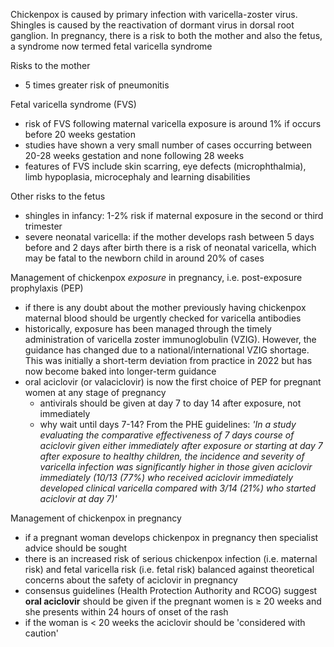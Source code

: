 Chickenpox is caused by primary infection with varicella\-zoster virus. Shingles is caused by the reactivation of dormant virus in dorsal root ganglion. In pregnancy, there is a risk to both the mother and also the fetus, a syndrome now termed fetal varicella syndrome  
  
Risks to the mother  
* 5 times greater risk of pneumonitis

  
Fetal varicella syndrome (FVS)  
* risk of FVS following maternal varicella exposure is around 1% if occurs before 20 weeks gestation
* studies have shown a very small number of cases occurring between 20\-28 weeks gestation and none following 28 weeks
* features of FVS include skin scarring, eye defects (microphthalmia), limb hypoplasia, microcephaly and learning disabilities

  
Other risks to the fetus  
* shingles in infancy: 1\-2% risk if maternal exposure in the second or third trimester
* severe neonatal varicella: if the mother develops rash between 5 days before and 2 days after birth there is a risk of neonatal varicella, which may be fatal to the newborn child in around 20% of cases

  
Management of chickenpox *exposure* in pregnancy, i.e. post\-exposure prophylaxis (PEP)  
* if there is any doubt about the mother previously having chickenpox maternal blood should be urgently checked for varicella antibodies
* historically, exposure has been managed through the timely administration of varicella zoster immunoglobulin (VZIG). However, the guidance has changed due to a national/international VZIG shortage. This was initially a short\-term deviation from practice in 2022 but has now become baked into longer\-term guidance
* oral aciclovir (or valaciclovir) is now the first choice of PEP for pregnant women at any stage of pregnancy
	+ antivirals should be given at day 7 to day 14 after exposure, not immediately
	+ why wait until days 7\-14? From the PHE guidelines: *'In a study evaluating the comparative effectiveness of 7 days course of aciclovir given either immediately after exposure or starting at day 7 after exposure to healthy children, the incidence and severity of varicella infection was significantly higher in those given aciclovir immediately (10/13 (77%) who received aciclovir immediately developed clinical varicella compared with 3/14 (21%) who started aciclovir at day 7\)'*

  
Management of chickenpox in pregnancy  
* if a pregnant woman develops chickenpox in pregnancy then specialist advice should be sought
* there is an increased risk of serious chickenpox infection (i.e. maternal risk) and fetal varicella risk (i.e. fetal risk) balanced against theoretical concerns about the safety of aciclovir in pregnancy
* consensus guidelines (Health Protection Authority and RCOG) suggest **oral aciclovir** should be given if the pregnant women is ≥ 20 weeks and she presents within 24 hours of onset of the rash
* if the woman is \< 20 weeks the aciclovir should be 'considered with caution'
